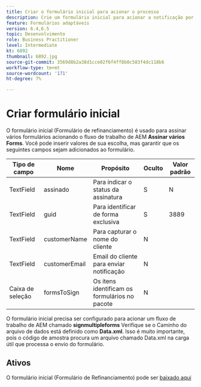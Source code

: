 ```yaml
---
title: Criar o formulário inicial para acionar o processo
description: Crie um formulário inicial para acionar a notificação por email para iniciar o processo de assinatura.
feature: Formulários adaptáveis
version: 6.4,6.5
topic: Desenvolvimento
role: Business Practitioner
level: Intermediate
kt: 6892
thumbnail: 6892.jpg
source-git-commit: 3569d8b2a38d1cce02f6f4ff8b0c583f4dc118b6
workflow-type: tm+mt
source-wordcount: '171'
ht-degree: 7%

---
```



# Criar formulário inicial

O formulário inicial (Formulário de refinanciamento) é usado para assinar vários formulários acionando o fluxo de trabalho de AEM **Assinar vários Forms**. Você pode inserir valores de sua escolha, mas garantir que os seguintes campos sejam adicionados ao formulário.

| Tipo de campo | Nome | Propósito | Oculto | Valor padrão |
| ------------------------|---------------------------------------|--------------------|--------|----------------- |
| TextField | assinado | Para indicar o status da assinatura | S | N |
| TextField | guid | Para identificar de forma exclusiva | S | 3889 |
| TextField | customerName | Para capturar o nome do cliente | N |
| TextField | customerEmail | Email do cliente para enviar notificação | N |
| Caixa de seleção | formsToSign | Os itens identificam os formulários no pacote | N |

O formulário inicial precisa ser configurado para acionar um fluxo de trabalho de AEM chamado **signmultipleforms**
Verifique se o Caminho do arquivo de dados está definido como **Data.xml**. Isso é muito importante, pois o código de amostra procura um arquivo chamado Data.xml na carga útil que processa o envio do formulário.

## Ativos

O formulário inicial (Formulário de Refinanciamento) pode ser [baixado aqui](assets/refinance-form.zip)





